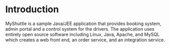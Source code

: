 # Introduction

MyShuttle is a sample Java/JEE application that provides booking system, admin portal and a control system for the drivers. The application uses entirely open source software including Linux, Java, Apache, and MySQL which creates a web front end, an order service, and an integration service.

